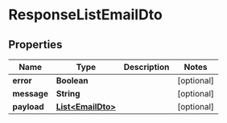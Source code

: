 
# ResponseListEmailDto

## Properties
Name | Type | Description | Notes
------------ | ------------- | ------------- | -------------
**error** | **Boolean** |  |  [optional]
**message** | **String** |  |  [optional]
**payload** | [**List&lt;EmailDto&gt;**](EmailDto.md) |  |  [optional]



